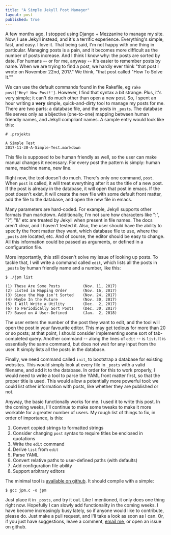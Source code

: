 ```yaml
---
title: "A Simple Jekyll Post Manager"
layout: post
published: true
---
```


A few months ago, I stopped using Django + Mezzanine to manage my site. Now, I use Jekyll instead, and it's a terrific experience. Everything's simple, fast, and easy. I love it. That being said, I'm not happy with one thing in particular. Managing posts is a pain, and it becomes more difficult as the number of posts increase. And I think I know why: the posts are sorted by date. For humans -- or for me, anyway -- it's easier to remember posts by name. When we are trying to find a post, we hardly ever think "that post I wrote on November 22nd, 2017." We think, "that post called "How To Solve It.""

We can use the default commands found in the Rakefile, eg `rake post['Hey! New Post!']`. However, I find that syntax a bit strange. Plus, it's very simple; it can't do much other than open a new post. So, I spent an hour writing a **very** simple, quick-and-dirty tool to manage my posts for me. There are two parts: a database file, and the posts in `_posts`. The database file serves only as a bijective (one-to-one) mapping between human friendly names, and Jekyll compliant names. A sample entry would look like this:

    # .projekts

	A Simple Test
	2017-11-30-A-Simple-Test.markdown
	
This file is supposed to be human friendly as well, so the user can make manual changes it necessary. For every post the pattern is simply: human name, machine name, new line.

Right now, the tool doesn't do much. There's only one command, `post`. When `post` is called, it will treat everything after it as the title of a new post. If the post is already in the database, it will open that post in emacs. If the post doesn't exist, it will create the new file with some default front matter, add the file to the database, and open the new file in emacs. 

Many parameters are hard-coded. For example, Jekyll supports other formats than markdown. Additionally, I'm not sure how characters like ":", "?", "&" etc are treated by Jekyll when present in file names. The docs aren't clear, and I haven't tested it. Also, the user should have the ability to specify the front matter they want, which database file to use, where the `_posts` are located, etc. And of course, the editor should be easy to change. All this information could be passed as arguments, or defined in a configuration file. 

More importantly, this still doesn't solve my issue of looking up posts. To tackle that, I will write a command called `edit`, which lists all the posts in `_posts` by human friendly name and a number, like this:

    $ ./jpm list
	
	(1) These Are Some Posts          (Nov. 11, 2017)
	(2) Listed in Mapping Order       (Nov. 16, 2017)
	(3) Since the Map isn't Sorted    (Nov. 24, 2017)
	(4) Maybe In the Future           (Nov. 30, 2017)
	(5) I Will Write a Utility        (Dec.  2, 2017) 
	(6) To Periodically Sort Posts    (Dec. 30, 2017)
	(7) Based on A User-Defined       (Jan.  2, 2018)

The user enters the number of the post they want to edit, and the tool will open the post in your favourite editor. This may get tedious for more than 20 or so posts; at that point, I should consider implementing some sort of tab-completed query. Another command -- along the lines of `edit` -- is `list`. It is essentially the same command, but does not wait for any input from the user. It simply lists all the posts in the database.

Finally, we need command called `init`, to bootstrap a database for existing websites. This would simply look at every file in `_posts` with a valid filename, and add it to the database. In order for this to work properly, I would need to write a tool to parse the YAML front matter first, so that the proper title is used. This would allow a potentially more powerful tool: we could list other information with posts, like whether they are published or not. 

Anyway, the basic functionally works for me. I used it to write this post. In the coming weeks, I'll continue to make some tweaks to make it more workable for a greater number of users. My rough list of things to fix, in order of importance, is this:

1. Convert copied strings to formatted strings
2. Consider changing `post` syntax to require titles be enclosed in quotations
3. Write the `edit` command 
4. Derive `list` from `edit`
5. Parse YAML
6. Convert relative paths to user-defined paths (with defaults)
7. Add configuration file ability
8. Support arbitrary editors

The minimal tool is [available on github](https://github.com/avery-laird/jpm). It should compile with a simple: 

    $ gcc jpm.c -o jpm

Just place it in `_posts`, and try it out. Like I mentioned, it only does one thing right now. Hopefully I can slowly add functionality in the coming weeks. I have become increasingly busy lately, so if anyone would like to contribute, please do. Just make a pull request, and I'll take a look as soon as I can. Or, if you just have suggestions, leave a comment, [email me](mailto:laird.avery@gmail.com), or open an issue on github.


